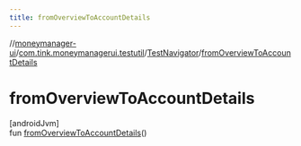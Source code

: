 ```yaml
---
title: fromOverviewToAccountDetails
---
```

//[moneymanager-ui](../../../index.html)/[com.tink.moneymanagerui.testutil](../index.html)/[TestNavigator](index.html)/[fromOverviewToAccountDetails](from-overview-to-account-details.html)



# fromOverviewToAccountDetails



[androidJvm]\
fun [fromOverviewToAccountDetails](from-overview-to-account-details.html)()





